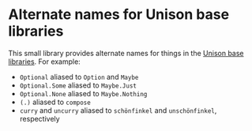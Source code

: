 # Alternate names for Unison base libraries

This small library provides alternate names for things in the [Unison base libraries](https://github.com/unisonweb/base). For example:

* `Optional` aliased to `Option` and `Maybe`
* `Optional.Some` aliased to `Maybe.Just`
* `Optional.None` aliased to `Maybe.Nothing`
* `(.)` aliased to `compose`
* `curry` and `uncurry` aliased to `schönfinkel` and `unschönfinkel`, respectively
